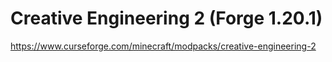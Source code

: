 # Creative Engineering 2 (Forge 1.20.1)

https://www.curseforge.com/minecraft/modpacks/creative-engineering-2
